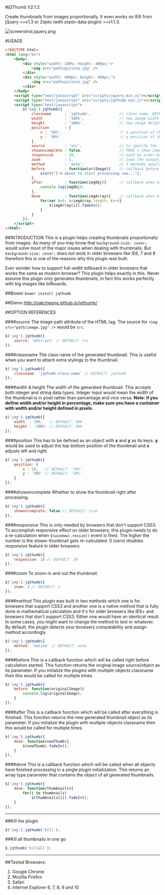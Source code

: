 #jQThumb V2.1.2

Create thumbnails from images proportionally. It even works on IE6 from jQuery >=v1.3 or Zepto (with zepto-data plugin) >=v1.1.3.

![screenshot.jquery.png](http://pakcheong.github.io/jqthumb/demo/demo.jpg)

#USAGE
```html
<!DOCTYPE html>
<html lang="en">
    <body>
        <div style="width: 100%; height: 400px;">
            <img src="path/picture.jpg" />
        </div>
        <div style="width: 400px; height: 400px;">
            <img src="path/picture.jpg" />
        </div>
    </body>
    <script type="text/javascript" src="scripts/jquery.min.js"></script>
    <script type="text/javascript" src="scripts/jqthumb.min.js"></script>
    <script type="text/javascript">
        $('img').jqthumb({
            classname      : 'jqthumb',             // class name. DEFUALT IS jqthumb
            width          : '100%',                // new image width after cropping. DEFAULT IS 100px.
            height         : '100%',                // new image height after cropping. DEFAULT IS 100px.
            position       : {
                x : '50%',                          // x position of the image. DEFAULT is 50%. 50% also means centerize the image.
                y : '50%'                           // y position of the image. DEFAULT is 50%. 50% also means centerize the image.
            },
            source         : 'src',                 // to specify the image source attribute. DEFAULT IS src.
            showoncomplete : false,                 // TRUE = show immediately after processing. FALSE = do not show it. DEFAULT IS TRUE.
            responsive     : 20,                    // used by older browsers only. 0 to disable. DEFAULT IS 20
            zoom           : 1,                     // zoom the output, 2 would double of the actual image size. DEFAULT IS 1
            method         : 'auto',                // 3 methods available: "auto", "css3" and "native". DEFAULT IS auto
            before         : function(oriImage){    // callback before each image starts processing.
                alert("I'm about to start processing now...");
            },
            after          : function(imgObj){      // callback when each image is cropped.
                console.log(imgObj);
            },
            done           : function(imgArray){    // callback when all images are cropped.
                for(var i=0; i<imgArray.length; i++){
                    $(imgArray[i]).fadeIn();
                }
            }
        });
    </script>
</html>
```

##INTRODUCTION
This is a plugin helps creating thumbnails proportionally from images. As many of you may know that `background-size: cover;` would solve most of the major issues when dealing with thumbnails. But `background-size: cover;` does not work in older browsers like IE6, 7 and 8 therefore this is one of the reasons why this plugin was built.

Ever wonder how to support full-width billboard in older browsers that works the same as modern browser? This plugin helps exactly in this. Never assume this plugin only generates thumbnails, in fact this works perfectly with big images like billboards.

##Bower
`bower install jqthumb`

##Demo
http://pakcheong.github.io/jqthumb/

##OPTION REFERENCES

####source
The image path attribute of the HTML tag. The source for `<img src="path/image.jpg" />` would be `src`.
```javascript
$('img').jqthumb({
    source: 'attr-src' // DEFAULT: src
});
```

####classname
The class name of the generated thumbnail. This is useful when you want to attach extra stylings to the thumbnail.
```javascript
$('img').jqthumb({
    classname: 'jqthumb-class-name' // DEFAULT: jqthumb
});
```

####width & height
The width of the generated thumbnail. This accepts both integer and string data types. Integer input would mean the width of the thumbnail is in pixel rather than percentage and vice versa. **Note: if you define width and/or height in percentage, make sure you have a container with width and/or height defined in pixels.**
```javascript
$('img').jqthumb({
    width  : 200,   // DEFAULT: 100
    height : '100%' // DEFAULT: 100
});
```

####position
This has to be defined as an object with **x** and **y** as its keys. **y** would be used to adjust the top-bottom position of the thumbnail and **x** adjusts left and right.
```javascript
$('img').jqthumb({
    position: {
        x : 20,   // DEFAULT: '50%'
        y : '30%' // DEFAULT: '50%'
    }
});
```

####showoncomplete
Whether to show the thumbnail right after processing.
```javascript
$('img').jqthumb({
    showoncomplete: false // DEFAULT: true
});
```

####responsive
This is only needed by browsers that don't support CSS3. To accomplish responsive effect on older browsers, this plugin needs to do a re-calculation when `$(window).resize()` event is fired. The higher the number is the slower thumbnail gets re-calculated. 0 (zero) disables responsive feature in older browsers.
```javascript
$('img').jqthumb({
    responsive: 10 // DEFAULT: 20
});
```

####zoom
To zoom-in and out the thumbnail.
```javascript
$('img').jqthumb({
    zoom: 3 // DEFAULT: 1
});
```

####method
This plugin was built in two methods which one is for browsers that support CSS3 and another one is a native method that is fully done in mathematical calculation and it's for older browsers like IE6+ and browsers that don't support CSS3. Either one would have an identical result. In some cases, you might want to change the method to test or whatever. By default, the plugin detects your browsers compatability and assign method accordingly.
```javascript
$('img').jqthumb({
    method: 'native' // DEFAULT: auto
});
```

####before
This is a callback function which will be called right before calculation started. This function returns the original image source/object as its parameter. If you initialize the plugins with multiple-objects classname then this would be called for multiple times.
```javascript
$('img').jqthumb({
    before: function(originalImage){
        console.log(originalImage);
    }
});
```

####after
This is a callback function which will be called after everything is finished. This function returns the new generated thumbnail object as its parameter. If you initialize the plugin with multiple-objects classname then this would be called for multiple times.
```javascript
$('img').jqthumb({
    done: function(newThumb){
        $(newThumb).fadeIn();
    }
});
```

####done
This is a callback function which will be called when all objects have finished processing in a single plugin initialization. This returns an array type parameter that contains the object of all generated thumbnails.
```javascript
$('img').jqthumb({
    done: function(thumbnails){
        for(i in thumbnails)
            $(thumbnails[i]).fadeIn();
    }
});
```

***

##Kill the plugin
```javascript
$('img').jqthumb('kill');
```

##Kill all thumbnails in one go
```javascript
$.jqthumb('killall');
```

***

##Tested Browsers:
1. Google Chrome
2. Mozilla Firefox
3. Safari
4. Internet Explorer 6, 7, 8, 9 and 10
